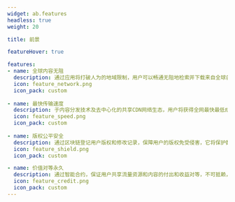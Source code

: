 ```yaml
---
widget: ab.features
headless: true
weight: 20

title: 前景

featureHover: true

features:
- name: 全球内容无阻
  description: 通过应用将打破人为的地域限制，用户可以畅通无阻地检索并下载来自全球各地的数字内容
  icon: feature_network.png
  icon_pack: custom
  
- name: 最快传输速度
  description: 于内容分发技术及去中心化的共享CDN网络生态，用户将获得全网最快最低成本的内容传输体验
  icon: feature_speed.png
  icon_pack: custom
  
- name: 版权公平安全
  description: 通过区块链登记用户版权和修改记录，保障用户的版权免受侵害，它将保护数以亿计的内容兑换更高的价值
  icon: feature_shield.png
  icon_pack: custom

- name: 价值对等永久
  description: 通过智能合约，保证用户共享流量资源和内容的付出和收益对等，不可抵赖，且具有最大程度的保存概率
  icon: feature_credit.png
  icon_pack: custom
---
```

